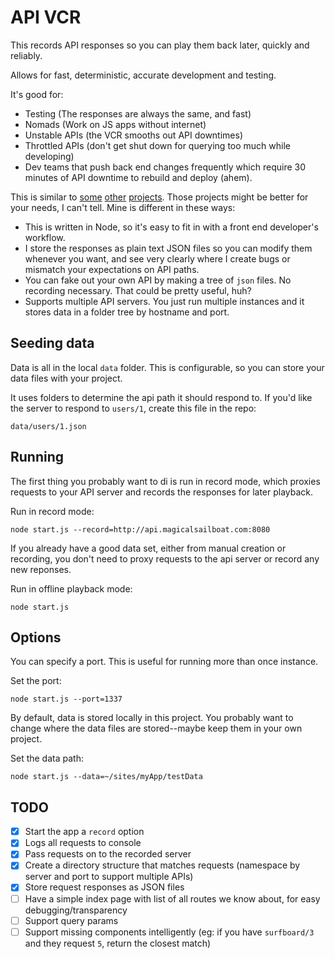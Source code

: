# API VCR

This records API responses so you can play them back later, quickly and reliably.

Allows for fast, deterministic, accurate development and testing.

It's good for:

* Testing (The responses are always the same, and fast)
* Nomads (Work on JS apps without internet)
* Unstable APIs (the VCR smooths out API downtimes)
* Throttled APIs (don't get shut down for querying too much while developing)
* Dev teams that push back end changes frequently which require 30 minutes of API downtime to rebuild and deploy (ahem).

This is similar to [some](https://github.com/vcr/vcr) [other](http://www.mock-server.com/) [projects](https://github.com/assaf/node-replay). Those projects might be better for your needs, I can't tell. Mine is different in these ways:
* This is written in Node, so it's easy to fit in with a front end developer's workflow.
* I store the responses as plain text JSON files so you can modify them whenever you want, and see very clearly where I create bugs or mismatch your expectations on API paths.
* You can fake out your own API by making a tree of `json` files. No recording necessary. That could be pretty useful, huh?
* Supports multiple API servers. You just run multiple instances and it stores data in a folder tree by hostname and port.


## Seeding data

Data is all in the local `data` folder. This is configurable, so you can store your data files with your project.

It uses folders to determine the api path it should respond to. If you'd like the server to respond to `users/1`, create this file in the repo:

    data/users/1.json


## Running

The first thing you probably want to di is run in record mode, which proxies requests to your API server and records the responses for later playback.

Run in record mode:

    node start.js --record=http://api.magicalsailboat.com:8080

If you already have a good data set, either from manual creation or recording, you don't need to proxy requests to the api server or record any new reponses.

Run in offline playback mode:

    node start.js


## Options

You can specify a port. This is useful for running more than once instance.

Set the port:

    node start.js --port=1337

By default, data is stored locally in this project. You probably want to change where the data files are stored--maybe keep them in your own project.

Set the data path:

    node start.js --data=~/sites/myApp/testData


## TODO

- [x] Start the app a `record` option
- [x] Logs all requests to console
- [x] Pass requests on to the recorded server
- [x] Create a directory structure that matches requests (namespace by server and port to support multiple APIs)
- [x] Store request responses as JSON files
- [ ] Have a simple index page with list of all routes we know about, for easy debugging/transparency
- [ ] Support query params
- [ ] Support missing components intelligently (eg: if you have `surfboard/3` and they request `5`, return the closest match)
